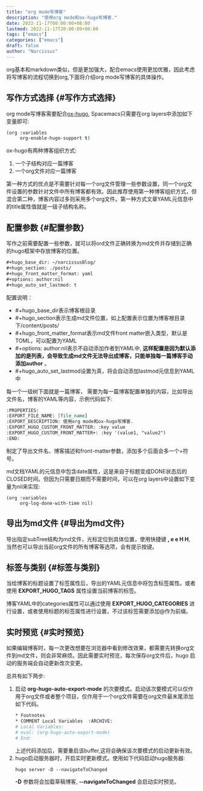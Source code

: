```yaml
---
title: "org mode写博客"
description: "使用org mode和ox-hugo写博客."
date: 2022-11-17T00:00:00+08:00
lastmod: 2022-11-17T20:00:09+08:00
tags: ["emacs"]
categories: ["emacs"]
draft: false
author: "Narcissus"
---
```


org基本和markdown类似，但是更加强大，配合emacs使用更加优雅，因此考虑将写博客的流程切换到org,下面将介绍org mode写博客的具体操作。


## 写作方式选择 {#写作方式选择}

org mode写博客需要配合[ox-hugo](https://ox-hugo.scripter.co), Spacemacs只需要在org layers中添加如下变量即可:

```lisp
(org :variables
     org-enable-hugo-support t)
```

ox-hugo有两种博客组织方式:

1.  一个子结构对应一篇博客
2.  一个org文件对应一篇博客

第一种方式的优点是不需要针对每一个org文件管理一些参数设置，同一个org文件设置的参数针对文件中所有博客都有效。因此推荐使用第一种博客组织方式，但混合第二种，博客内容过多则采用多个org文件。第一种方式文章YAML元信息中的title属性值就是一级子结构名称。


## 配置参数 {#配置参数}

写作之前需要配置一些参数，就可以将ord文件正确转换为md文件并存储到正确的hugo框架中存放博客的位置。

```org
#+hugo_base_dir: ~/narcissusBlog/
#+hugo_section: ./posts/
#+hugo_front_matter_format: yaml
#+options: author:nil
#+hugo_auto_set_lastmod: t
```

配置说明：

-   \#+hugo_base_dir表示博客根目录
-   \#+hugo_section表示生成md文件位置，如上配置表示位置为博客根目录下/content/posts/
-   \#+hugo_front_matter_format表示md文件front matter嵌入类型，默认是TOML，可以配置为YAML
-   \#+options: author:nil表示不自动添加作者到YAML中, **这样配置是因为默认添加的是列表，会导致生成md文件无法导出成博客，只能单独每一篇博客手动添加author** 。
-   \#+hugo_auto_set_lastmod设置为真，将会自动添加lastmod元信息到YAML中

每一个一级树下面就是一篇博客， 需要为每一篇博客配置单独的内容，比如导出文件名，博客的YAML等内容，示例代码如下:

```org
:PROPERTIES:
:EXPORT_FILE_NAME: [file_name]
:EXPORT_DESCRIPTION: 使用org mode和ox-hugo写博客.
:EXPORT_HUGO_CUSTOM_FRONT_MATTER: :key value
:EXPORT_HUGO_CUSTOM_FRONT_MATTER+: :key '(value1, "value2")
:END:
```

制定了导出文件名、博客描述和front-matter参数，添加多个后面会多一个+符号。

md文档YAML的元信息中包含date属性，这是来自于标题变成DONE状态后的CLOSED时间。但因为只需要日期而不需要时间，可以在org layers中设置如下变量为nil来实现:

```emacs-lisp
(org :variables
     org-log-done-with-time nil)
```


## 导出为md文件 {#导出为md文件}

导出指定subTree结构为md文件，光标定位到具体位置，使用快捷键 **, e e H H**, 当然也可以导出当前org文件的所有博客等选项，会有提示按键。


## 标签与类别 {#标签与类别}

当给博客的标题设置了标签属性后，导出的YAML元信息中将包含标签属性。或者使用 **EXPORT_HUGO_TAGS** 属性设置当前博客的标签。

博客YAML中的categories属性可以通过使用 **EXPORT_HUGO_CATEGORIES** 进行设置，或者使用标题的标签属性进行设置，不过该标签需要添加@作为前缀。


## 实时预览 {#实时预览}

如果编辑博客时，每一次更改想要在浏览器中看到修改效果，都需要先转换org文件到md文件，则会非常麻烦。因此需要实时预览，每次保存org文件后，hugo
启动的服务端会自动更新改次变更。

总共有如下两步:

1.  启动 **org-hugo-auto-export-mode** 的次要模式。启动该次要模式可以仅作用于org文件或者整个项目，仅作用于一个org文件需要在org文件最末尾添加如下代码。
    ```org
    ​* Footnotes
    ​* COMMENT Local Variables  :ARCHIVE:
    # Local Variables:
    # eval: (org-hugo-auto-export-mode)
    # End:
    ```
    上述代码添加后，需要重启该buffer,这将会确保该次要模式的启动更新有效。
2.  hugo启动服务器时，开启实时更新模式。使用如下代码启动hugo服务器:
    ```shell
    hugo server -D --navigateToChanged
    ```
    **-D** 参数将会加载草稿博客, **--navigateToChanged** 会启动实时预览。
